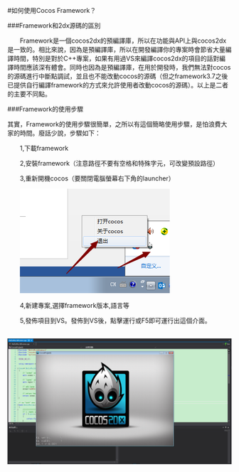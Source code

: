 #如何使用Cocos Framework？

###Framework和2dx源碼的區別

&emsp;&emsp;Framework是一個cocos2dx的預編譯庫，所以在功能與API上與cocos2dx是一致的。相比來說，因為是預編譯庫，所以在開發編譯你的專案時會節省大量編譯時間，特別是對於C++專案，如果有用過VS來編譯cocos2dx的項目的話對編譯時間應該深有體會。同時也因為是預編譯庫，在用於開發時，我們無法對cocos的源碼進行中斷點調試，並且也不能改動cocos的源碼（但之framework3.7之後已提供自行編譯framework的方式來允許使用者改動cocos的源碼）。以上是二者的主要不同點。

###Framework的使用步驟

其實，Framework的使用步驟很簡單，之所以有這個簡略使用步驟，是怕浪費大家的時間。廢話少說，步驟如下：

&emsp;&emsp;1,下載framework

&emsp;&emsp;2,安裝framework（注意路徑不要有空格和特殊字元，可改變預設路徑）

&emsp;&emsp;3,重新開機cocos（要關閉電腦螢幕右下角的launcher）

&emsp;&emsp;![image](res/image004.png) 

&emsp;&emsp;4,新建專案,選擇framework版本,語言等

&emsp;&emsp;5,發佈項目到VS。發佈到VS後，點擊運行或F5即可運行出這個介面。
 
&emsp;&emsp;![image](res/image009.png) 
